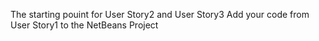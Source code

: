 The starting pouint for User Story2 and User Story3 
Add your code from User Story1 to the NetBeans Project